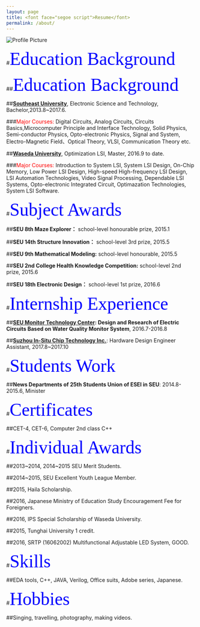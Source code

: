 ```yaml
---
layout: page
title: <font face="segoe script">Resume</font>
permalink: /about/
---
```


<img src="{{ site.baseurl }}/assets/profile-placeholder.jpg" title="Profile Picture" class="profile">

#<font size="60"><font color="blue"><font face="segoe script">Education Background</font></font></font>

##<font size=60px><font color="blue"><font face="segoe script">Education Background</font></font></font>

##<b>[Southeast University]</b>, Electronic Science and Technology, Bachelor,2013.8~2017.6.

###<font color="red">Major Courses:</font> Digital Circuits, Analog Circuits, Circuits Basics,Microcomputer Principle and Interface Technology, Solid Physics, Semi-conductor Physics, Opto-electronic Physics, Signal and System, Electro-Magnetic Field、Optical Theory, VLSI, Communication Theory etc.

##<b>[Waseda University]</b>, Optimization LSI, Master, 2016.9 to date.

###<font color="red">Major Courses:</font> Introduction to System LSI, System LSI Design, On-Chip Memory, Low Power LSI Design, High-speed High-frequency LSI Design, LSI Automation Technologies, Video Signal Processing, Dependable LSI Systems, Opto-electronic Integrated Circuit, Optimazation Technologies, System LSI Software.

#<font size="60"><font color="blue"><font face="segoe script">Subject Awards</font></font></font>

##<b>SEU 8th Maze Explorer：</b> school-level honourable prize, 2015.1

##<b>SEU 14th Structure Innovation：</b> school-level 3rd prize, 2015.5

##<b>SEU 9th Mathematical Modeling:</b> school-level honourable, 2015.5

##<b>SEU 2nd College Health Knowledge Competition:</b> school-level 2nd prize, 2015.6

##<b>SEU 18th Electronic Design：</b> school-level 1st prize, 2016.6

#<font size="60"><font color="blue"><font face="segoe script">Internship Experience</font></font></font>

##<b>[SEU Monitor Technology Center]: Design and Research of Electric Circuits Based on Water Quality Monitor System</b>, 2016.7-2016.8

##<b>[Suzhou In-Situ Chip Technology Inc.]</b>: Hardware Design Engineer Assistant, 2017.8~2017.10


#<font size="60"><font color="blue"><font face="segoe script">Students Work</font></font></font>

##<b>News Departments of 25th Students Union of ESEI in SEU</b>: 2014.8-2015.6, Minister

#<font size="60"><font color="blue"><font face="segoe script">Certificates</font></font></font>

##CET-4, CET-6, Computer 2nd class C++

#<font size="60"><font color="blue"><font face="segoe script">Individual Awards</font></font></font>

##2013~2014, 2014~2015 SEU Merit Students.

##2014~2015, SEU Excellent Youth League Member.

##2015, Haila Scholarship.

##2016, Japanese Ministry of Education Study Encouragement Fee for Foreigners.

##2016, IPS Special Scholarship of Waseda University.

##2015, Tunghai University 1 credit.

##2016, SRTP (16062002) Multifunctional Adjustable LED System, GOOD.

#<font size="60"><font color="blue"><font face="segoe script">Skills</font></font></font>

##EDA tools, C++, JAVA, Verilog, Office suits, Adobe series, Japanese.

#<font size="60"><font color="blue"><font face="segoe script">Hobbies</font></font></font>

##Singing, travelling, photography, making videos.











<!--Centrarium is a custom theme for Jekyll, made by [Ben Centra][bencentra] for his own blog. He'd be humbled if you liked it enough to use it as well! Installation and configuration instructions can be found in the [GitHub repository](https://github.com/bencentra/centrarium).

This page is a good place to write about yourself, your project, your product, or whatever it is your site is for. You can replace the image above, or you can get rid of it entirely. 

You can find out more info about customizing your Jekyll theme, as well as basic Jekyll usage documentation at [jekyllrb.com](http://jekyllrb.com/). And you can find the source code for Jekyll at [github.com/jekyll/jekyll](https://github.com/jekyll/jekyll)德彪钢笔行书字库-->

[centrarium]: https://github.com/bencentra/centrarium
[bencentra]: http://bencentra.com
[jekyll]: https://github.com/jekyll/jekyll
[Southeast University]: http://www.seu.edu.cn/
[Waseda University]: http://www.waseda.jp/top/
[SEU Monitor Technology Center]: http://electronic.seu.edu.cn/11488/list.htm
[Suzhou In-Situ Chip Technology Inc.]: http://www.sinoist.com.cn/

